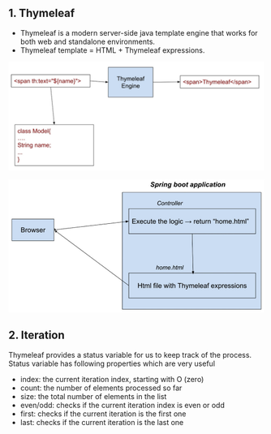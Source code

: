 ## 1. Thymeleaf
- Thymeleaf is a modern server-side java template engine that works for both web and standalone environments.
- Thymeleaf template = HTML + Thymeleaf expressions.

![thymeleaf](/images/thymeleaf.jpg "thymeleaf")

![thymeleaf-browser](/images/thymeleaf-browser.jpg "thymeleaf-browser")

## 2. Iteration
Thymeleaf provides a status variable for us to keep track of the process.
Status variable has following properties which are very useful
- index: the current iteration index, starting with O (zero)
- count: the number of elements processed so far
- size: the total number of elements in the list
- even/odd: checks if the current iteration index is even or odd
- first: checks if the current iteration is the first one
- last: checks if the current iteration is the last one
